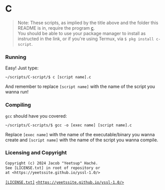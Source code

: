 # C

> Note: These scripts, as implied by the title above and the folder this README is in, require the program [c](https://github.com/ryanmjacobs/c/#C).  
> You should be able to use your package manager to install as instructed in the link, or if you're using Termux,
> via `$ pkg install c-script`.

### Running

Easy! Just type:

```console
~/scripts/C-script/$ c [script name].c
```

And remember to replace `[script name]` with the name of the script you wanna run!

### Compiling

`gcc` should have you covered:

```console
~/scripts/C-scripts/$ gcc -o [exec name] [script name].c
```

Replace `[exec name]` with the name of the executable/binary you wanna create and `[script name]` with the name of the script you wanna compile.

### Licensing and Copyright

```txt
Copyright (c) 2024 Jacob "Yeetsup" Haché.
See [LICENSE.txt] in root of repository or
at <https://yeetssite.github.io/yssl-1.0/>
```

[`[LICENSE.txt]`](/LICENCE.txt)
[`<https://yeetssite.github.io/yssl-1.0/>`](https://yeetssite.github.io/yssl-1.0/)